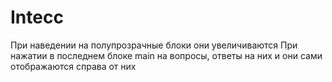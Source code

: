 # Intecc
При наведении на полупрозрачные блоки они увеличиваются
При нажатии в последнем блоке main на вопросы, ответы на них и они сами отображаются справа от них
